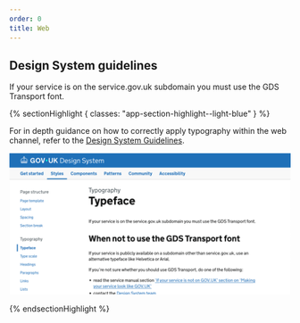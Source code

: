 ```yaml
---
order: 0
title: Web
---
```


## Design System guidelines

If your service is on the service.gov.uk subdomain you must use the GDS Transport font.

{% sectionHighlight { classes: "app-section-highlight--light-blue" } %}

For in depth guidance on how to correctly apply typography within the web channel, refer to the [Design System Guidelines](https://design-system.service.gov.uk/styles/typeface/).

![TODO](./design-system.png)

{% endsectionHighlight %}

